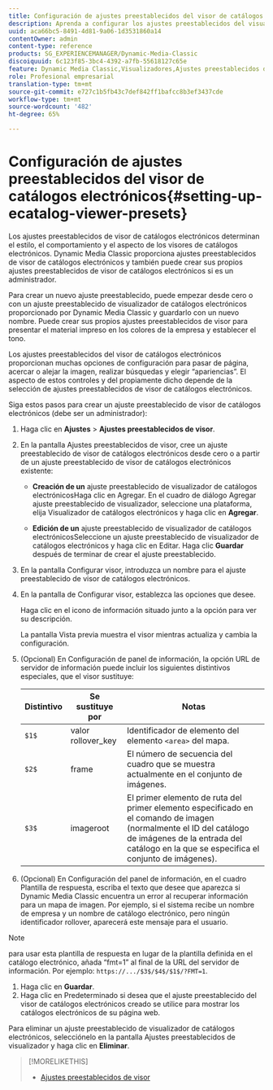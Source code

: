 ```yaml
---
title: Configuración de ajustes preestablecidos del visor de catálogos electrónicos
description: Aprenda a configurar los ajustes preestablecidos del visualizador de catálogos electrónicos.
uuid: aca66bc5-8491-4d81-9a06-1d3531860a14
contentOwner: admin
content-type: reference
products: SG_EXPERIENCEMANAGER/Dynamic-Media-Classic
discoiquuid: 6c123f85-3bc4-4392-a7fb-55618127c65e
feature: Dynamic Media Classic,Visualizadores,Ajustes preestablecidos de visualizador,Catálogo electrónico
role: Profesional empresarial
translation-type: tm+mt
source-git-commit: e727c1b5fb43c7def842ff1bafcc8b3ef3437cde
workflow-type: tm+mt
source-wordcount: '482'
ht-degree: 65%

---
```



# Configuración de ajustes preestablecidos del visor de catálogos electrónicos{#setting-up-ecatalog-viewer-presets}

Los ajustes preestablecidos de visor de catálogos electrónicos determinan el estilo, el comportamiento y el aspecto de los visores de catálogos electrónicos. Dynamic Media Classic proporciona ajustes preestablecidos de visor de catálogos electrónicos y también puede crear sus propios ajustes preestablecidos de visor de catálogos electrónicos si es un administrador.

Para crear un nuevo ajuste preestablecido, puede empezar desde cero o con un ajuste preestablecido de visualizador de catálogos electrónicos proporcionado por Dynamic Media Classic y guardarlo con un nuevo nombre. Puede crear sus propios ajustes preestablecidos de visor para presentar el material impreso en los colores de la empresa y establecer el tono.

Los ajustes preestablecidos del visor de catálogos electrónicos proporcionan muchas opciones de configuración para pasar de página, acercar o alejar la imagen, realizar búsquedas y elegir “apariencias”. El aspecto de estos controles y del propiamente dicho depende de la selección de ajustes preestablecidos de visor de catálogos electrónicos.

Siga estos pasos para crear un ajuste preestablecido de visor de catálogos electrónicos (debe ser un administrador):

1. Haga clic en **Ajustes** > **Ajustes preestablecidos de visor**.
1. En la pantalla Ajustes preestablecidos de visor, cree un ajuste preestablecido de visor de catálogos electrónicos desde cero o a partir de un ajuste preestablecido de visor de catálogos electrónicos existente:

   * **Creación de un**
ajuste preestablecido de visualizador de catálogos electrónicosHaga clic en Agregar. En el cuadro de diálogo Agregar ajuste preestablecido de visualizador, seleccione una plataforma, elija Visualizador de catálogos electrónicos y haga clic en 
**Agregar**.

   * **Edición de un**
ajuste preestablecido de visualizador de catálogos electrónicosSeleccione un ajuste preestablecido de visualizador de catálogos electrónicos y haga clic en Editar. Haga clic 
**Guardar** después de terminar de crear el ajuste preestablecido.

1. En la pantalla Configurar visor, introduzca un nombre para el ajuste preestablecido de visor de catálogos electrónicos.
1. En la pantalla de Configurar visor, establezca las opciones que desee.

   Haga clic en el icono de información  situado junto a la opción para ver su descripción.

   La pantalla Vista previa muestra el visor mientras actualiza y cambia la configuración.

1. (Opcional) En Configuración de panel de información, la opción URL de servidor de información puede incluir los siguientes distintivos especiales, que el visor sustituye:

   | Distintivo | Se sustituye por | Notas |
   |--- |--- |--- |
   | `$1$` | valor rollover_key | Identificador de elemento del elemento `<area>` del mapa. |
   | `$2$` | frame | El número de secuencia del cuadro que se muestra actualmente en el conjunto de imágenes. |
   | `$3$` | imageroot | El primer elemento de ruta del primer elemento especificado en el comando de imagen (normalmente el ID del catálogo de imágenes de la entrada del catálogo en la que se especifica el conjunto de imágenes). |

1. (Opcional) En Configuración del panel de información, en el cuadro Plantilla de respuesta, escriba el texto que desee que aparezca si Dynamic Media Classic encuentra un error al recuperar información para un mapa de imagen. Por ejemplo, si el sistema recibe un nombre de empresa y un nombre de catálogo electrónico, pero ningún identificador rollover, aparecerá este mensaje para el usuario.

>[!NOTE]
>
>para usar esta plantilla de respuesta en lugar de la plantilla definida en el catálogo electrónico, añada “fmt=1” al final de la URL del servidor de información. Por ejemplo: `https://.../$3$/$4$/$1$/?FMT=1`.

1. Haga clic en **Guardar**.
1. Haga clic en Predeterminado si desea que el ajuste preestablecido del visor de catálogos electrónicos creado se utilice para mostrar los catálogos electrónicos de su página web.

Para eliminar un ajuste preestablecido de visualizador de catálogos electrónicos, selecciónelo en la pantalla Ajustes preestablecidos de visualizador y haga clic en **Eliminar**.

>[!MORELIKETHIS]
>
>* [Ajustes preestablecidos de visor](application-setup.md#viewer_presets)

